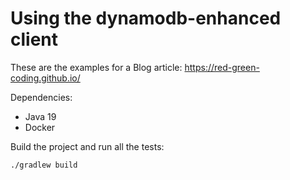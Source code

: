 Using the dynamodb-enhanced client
==================================

These are the examples for a Blog article: https://red-green-coding.github.io/

Dependencies:
* Java 19
* Docker

Build the project and run all the tests:
```bash
./gradlew build
```
